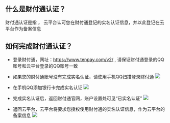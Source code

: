 ## 什么是财付通认证？

财付通认证是指 ， 云平台认可您在财付通登记的实名认证信息，并以此登记在云平台作为备案信息

## 如何完成财付通认证？

-   登录财付通，网址：https://www.tenpay.com/v2/   , 请保证财付通登录的QQ账号和云平台登录的QQ账号一致

-   如果您的财付通账号没有完成实名认证，请使用手机QQ扫描登录财付通
![](https://mccdn.qcloud.com/static/img/bed161104bc3c13b2cebd86832917bb5/image.png)

-  在手机QQ添加银行卡完成实名认证
![](https://mccdn.qcloud.com/static/img/7c8fab6cc3cf0909aee1339e012c0822/3.png)

- 完成实名认证后，返回财付通官网，账户设置处可见“已实名认证”
![](https://mccdn.qcloud.com/static/img/e8f1534fe74aeda492b2976568c8b961/5.png)


- 返回云平台，云平台将要求您授权使用财付通的实名认证信息，作为云平台的备案信息
![](https://mccdn.qcloud.com/static/img/7c4f00fbf267b00142341ba5353376bb/image.png)